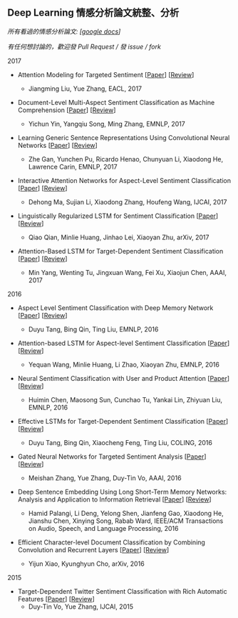 ## Deep Learning 情感分析論文統整、分析

*所有看過的情感分析論文: [[google docs](https://docs.google.com/spreadsheets/d/1O2e5eTqGwxsmVscdXWQnMGN3ueCR12DQMJdK8XlboH4/edit#gid=855721684)]*

*有任何想討論的，歡迎發 Pull Request / 發 issue / fork*

2017

- Attention Modeling for Targeted Sentiment [[Paper](http://leoncrashcode.github.io/Documents/EACL2017.pdf)] [[Review](reviews/Attention-Modeling-for-Targeted-Sentiment.md)]
    - Jiangming Liu, Yue Zhang, EACL, 2017

- Document-Level Multi-Aspect Sentiment Classification as Machine Comprehension [[Paper](http://www.cse.ust.hk/~yqsong/papers/2017-EMNLP-AspectClassification.pdf)] [[Review](reviews/Document-Level-Multi-Aspect-Sentiment-Classification-as-Machine-Comprehension.md)]
    - Yichun Yin, Yangqiu Song, Ming Zhang, EMNLP, 2017

- Learning Generic Sentence Representations Using Convolutional Neural Networks [[Paper](https://arxiv.org/pdf/1611.07897.pdf)] [[Review](reviews/Learning-Generic-Sentence-Representations-Using-Convolutional-Neural-Networks.md)]
    - Zhe Gan, Yunchen Pu, Ricardo Henao, Chunyuan Li, Xiaodong He, Lawrence Carin, EMNLP, 2017

- Interactive Attention Networks for Aspect-Level Sentiment Classification [[Paper](https://arxiv.org/abs/1709.00893)] [[Review](reviews/Interactive-Attention-Networks-for-Aspect-Level-Sentiment-Classification.md)]
    - Dehong Ma, Sujian Li, Xiaodong Zhang, Houfeng Wang, IJCAI, 2017

- Linguistically Regularized LSTM for Sentiment Classification [[Paper](https://arxiv.org/abs/1611.03949)] [[Review](reviews/Linguistically-Regularized-LSTM-for-Sentiment-Classification.md)]
    - Qiao Qian, Minlie Huang, Jinhao Lei, Xiaoyan Zhu, arXiv, 2017

- Attention-Based LSTM for Target-Dependent Sentiment Classification [[Paper](https://aaai.org/ocs/index.php/AAAI/AAAI17/paper/view/14151)] [[Review](reviews/Attention-Based-LSTM-for-Target-Dependent-Sentiment-Classification.md)]
    - Min Yang, Wenting Tu, Jingxuan Wang, Fei Xu, Xiaojun Chen, AAAI, 2017


2016

- Aspect Level Sentiment Classification with Deep Memory Network [[Paper](https://arxiv.org/abs/1605.08900)] [[Review](reviews/Aspect-Level-Sentiment-Classification-with-Deep-Memory-Network.md)]
    - Duyu Tang, Bing Qin, Ting Liu, EMNLP, 2016

- Attention-based LSTM for Aspect-level Sentiment Classification [[Paper](https://aclweb.org/anthology/D16-1058)] [[Review](reviews/Attention-based-LSTM-for-Aspect-level-Sentiment-Classification.md)]
    - Yequan Wang, Minlie Huang, Li Zhao, Xiaoyan Zhu, EMNLP, 2016

- Neural Sentiment Classification with User and Product Attention [[Paper](https://www.aclweb.org/anthology/D16-1171)] [[Review](reviews/Neural-Sentiment-Classification-with-User-and-Product-Attention.md)]
    - Huimin Chen, Maosong Sun, Cunchao Tu, Yankai Lin, Zhiyuan Liu, EMNLP, 2016

- Effective LSTMs for Target-Dependent Sentiment Classification [[Paper](https://arxiv.org/abs/1512.01100)] [[Review](reviews/Effective-LSTMs-for-Target-Dependent-Sentiment-Classification.md)]
    - Duyu Tang, Bing Qin, Xiaocheng Feng, Ting Liu, COLING, 2016

- Gated Neural Networks for Targeted Sentiment Analysis [[Paper](https://www.aaai.org/ocs/index.php/AAAI/AAAI16/paper/download/12074/12065)] [[Review](reviews/Gated-Neural-Networks-for-Targeted-Sentiment-Analysis.md)]
    - Meishan Zhang, Yue Zhang, Duy-Tin Vo, AAAI, 2016

- Deep Sentence Embedding Using Long Short-Term Memory Networks: Analysis and Application to Information Retrieval [[Paper](https://arxiv.org/abs/1502.06922)] [[Review](reviews/Deep-Sentence-Embedding-Using-Long-Short-Term-Memory-Networks-Analysis-and-Application-to-Information-Retrieval.md)]
    - Hamid Palangi, Li Deng, Yelong Shen, Jianfeng Gao, Xiaodong He, Jianshu Chen, Xinying Song, Rabab Ward, IEEE/ACM Transactions on Audio, Speech, and Language Processing, 2016

- Efficient Character-level Document Classification by Combining Convolution and Recurrent Layers [[Paper](https://arxiv.org/abs/1602.00367)] [[Review](reviews/Efficient-Character-level-Document-Classification-by-Combining-Convolution-and-Recurrent-Layers.md)]
    - Yijun Xiao, Kyunghyun Cho, arXiv, 2016

2015

- Target-Dependent Twitter Sentiment Classification with Rich Automatic Features [[Paper](https://www.ijcai.org/Proceedings/15/Papers/194.pdf)] [[Review](reviews/Target-Dependent-Twitter-Sentiment-Classification-with-Rich-Automatic-Features.md)]
    - Duy-Tin Vo, Yue Zhang, IJCAI, 2015
